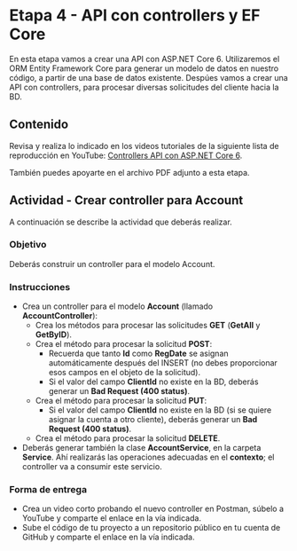 # Etapa 4 - API con controllers y EF Core
En esta etapa vamos a crear una API con ASP.NET Core 6. Utilizaremos el ORM Entity Framework Core para generar un modelo de datos en nuestro código, a partir de una base de datos existente. Despúes vamos a crear una API con controllers, para procesar diversas solicitudes del cliente hacia la BD.

## Contenido
Revisa y realiza lo indicado en los videos tutoriales de la siguiente lista de reproducción en YouTube: [Controllers API con ASP.NET Core 6](https://tinyurl.com/2pn6tdwt).

También puedes apoyarte en el archivo PDF adjunto a esta etapa.

## Actividad - Crear controller para Account 
A continuación se describe la actividad que deberás realizar.

### Objetivo
Deberás construir un controller para el modelo Account.

### Instrucciones
- Crea un controller para el modelo **Account** (llamado **AccountController**):
  - Crea los métodos para procesar las solicitudes **GET** (**GetAll** y **GetByID**).  
  - Crea el método para procesar la solicitud **POST**:
    - Recuerda que tanto **Id** como **RegDate** se asignan automáticamente después del INSERT (no debes proporcionar esos campos en el objeto de la solicitud).
    - Si el valor del campo **ClientId** no existe en la BD, deberás generar un **Bad Request (400 status)**.
  - Crea el método para procesar la solicitud **PUT**:
    - Si el valor del campo **ClientId** no existe en la BD (si se quiere asignar la cuenta a otro cliente), deberás generar un **Bad Request (400 status)**.
  - Crea el método para procesar la solicitud **DELETE**.
- Deberás generar también la clase **AccountService**, en la carpeta **Service**. Ahí realizarás las operaciones adecuadas en el **contexto**; el controller va a consumir este servicio.

### Forma de entrega
- Crea un video corto probando el nuevo controller en Postman, súbelo a YouTube y comparte el enlace en la vía indicada.
- Sube el código de tu proyecto a un repositorio público en tu cuenta de GitHub y comparte el enlace en la vía indicada.
